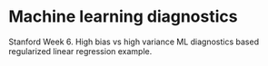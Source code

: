 # Machine learning diagnostics
Stanford Week 6.
High bias vs high variance ML diagnostics based regularized linear regression example.
